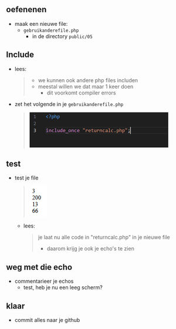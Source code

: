## oefenenen


- maak een nieuwe file:
    - `gebruikanderefile.php`
        - in de directory `public/05`

## Include

- lees:
    > - we kunnen ook andere php files includen
    > - meestal willen we dat maar 1 keer doen
    >   - dit voorkomt compiler errors

- zet het volgende in je `gebruikanderefile.php`
    > ![](../img/includeonce.PNG)

## test

- test je file
    > ![](../img/anderefile.PNG)
    - lees:
        > je laat nu alle code in "returncalc.php" in je nieuwe file
        > - daarom krijg je ook je echo's te zien

## weg met die echo

- commentarieer je echos
    - test, heb je nu een leeg scherm?

## klaar
- commit alles naar je github

